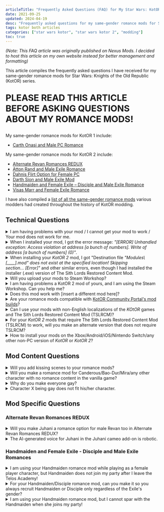 ```yaml
---
articleTitle: "Frequently Asked Questions (FAQ) for My Star Wars: KotOR Same-Gender Romance Mods"
date: 2021-09-25
updated: 2024-04-19
desc: "Frequently asked questions for my same-gender romance mods for Star Wars: Knights of the Old Republic series."
tags: kotor both articles
categories: ["star wars kotor", "star wars kotor 2", "modding"]
toc: true
---
```


*(Note: This FAQ article was originally published on Nexus Mods. I decided to host this article on my own website instead for better management and formatting)*

This article compiles the frequently asked questions I have received for my same-gender romance mods for Star Wars: Knights of the Old Republic (KotOR) series.

<p class="center-text" style="font-size: 1.8rem; font-weight: 700; margin-top: 1em;">PLEASE READ THIS ARTICLE BEFORE ASKING QUESTIONS ABOUT MY ROMANCE MODS!</p>

My same-gender romance mods for KotOR 1 include:

* [Carth Onasi and Male PC Romance](https://deadlystream.com/files/file/2140-carth-onasi-and-male-pc-romance/)

My same-gender romance mods for KotOR 2 include:

* [Alternate Revan Romances REDUX](https://deadlystream.com/files/file/1004-alternate-revan-romances-redux/)
* [Atton Rand and Male Exile Romance](https://deadlystream.com/files/file/972-atton-rand-and-male-exile-romance/)
* [Dahnis Flirt Option for Female PC](https://deadlystream.com/files/file/1400-dahnis-flirt-option-for-female-pc/)
* [Darth Sion and Male Exile Mod](https://deadlystream.com/files/file/996-darth-sion-and-male-exile-mod/)
* [Handmaiden and Female Exile – Disciple and Male Exile Romance](https://deadlystream.com/files/file/977-handmaiden-and-female-exile-disciple-and-male-exile-romance/)
* [Visas Marr and Female Exile Romance](https://deadlystream.com/files/file/968-visas-marr-and-female-exile-romance/)

I have also compiled a [list of all the same-gender romance mods](/shrines/starwarskotor/resources/kotor-same-gender-romance-mods) various modders had created throughout the history of KotOR modding.

## Technical Questions

<details class="qna-accordion">
    <summary class="qna-accordion__question">
        I am having problems with your mod / I cannot get your mod to work / Your mod does not work for me.
    </summary>
    <div class="qna-accordion__answer">
        <p>Please make sure you have downloaded and installed the latest version of my mods, and read the Read Me files of my mods to make sure you have followed ALL the information and instructions in my Read Me files before asking questions for technical support.</p>
        <p>When you are asking for technical support, please provide details for the issues you encountered: when and how did your problem start happening and what mods you have installed. Simply saying "mod doesn't work" DOES NOT help the mod author to figure out the cause of your issue. When I ask you for more details, please answer my questions honestly, so I can identify how to solve your problems. Telling me ALL the mods you use will help me greatly in figuring out if your issue was caused by mod conflict or not.</p>
        <p>If you play KotOR 2 on Steam, <strong>make sure there are no leftover Steam Workshop folders in your Steam directory</strong>, because Steam Workshop mods will likely conflict with my mods, and even unsubscribing Steam Workshop mods does not always remove all Workshop mod files completely. To check for any leftover Steam Workshop files, go to the Steam Workshop folder in your Steam directory (/\Steam\SteamApps\Workshop\), and delete all the sub-folders in the Steam Workshop folder if they are present.</p>
    </div>
</details>

<details class="qna-accordion">
    <summary class="qna-accordion__question">
        When I installed your mod, I got the error message: <i>"[ERROR] Unhandled exception: Access violation at address [a bunch of numbers]. Write of address [a bunch of numbers] (0)"</i>.
    </summary>
    <div class="qna-accordion__answer">
        <p>Try to right-click your <cite>KotOR 2</cite> folder or subfolders, go to Properties and uncheck the "Read-only", then try to install my mod again to see if it works.</p>
    </div>
</details>

<details class="qna-accordion">
    <summary class="qna-accordion__question">
        When installing your <cite>KotOR 2</cite> mod, I got "Destination file <i>"Modules\[____].mod" does not exist at the specified location! Skipping section... [Error]"</i> and other similar errors, even though I had installed the installer (.exe) version of The Sith Lords Restored Content Mod.
    </summary>
    <div class="qna-accordion__answer">
        <p>First, go to the folder where your <cite>KotOR 2 game</cite> is installed, and go to the Modules folder, then <strong>check if the .mod files mentioned in the error messages are in your Modules folder</strong>.</p>
        <p>For example, for Handmaiden and Female Exile – Disciple and Male Exile Romance mod, you need to check if these .mod files are in your Modules folder﻿:</p>
        <ul>
            <li>003EBO.mod</li>
            <li>006EBO.mod</li>
            <li>262TEL.mod</li>
            <li>301NAR.mod</li>
            <li>303NAR.mod</li>
            <li>402DXN.mod</li>
            <li>602DAN.mod</li>
            <li>610DAN.mod</li>
            <li>650DAN.mod</li>
            <li>907MAL.mod</li>
            <li>908MAL.mod</li>
            <li>909MAL.mod</li>
            <li>950COR.mod</li>
        </ul>
        <p>If you cannot find those .mod files in your Modules folder, your issue might be caused by your computer registering two different installation locations for <cite>KotOR 2</cite>. I suggest you check out <a href="https://steamcommunity.com/sharedfiles/filedetails/?id=779622644" target="_blank">this guide on how to make sure your computer recognize the version of <cite>KotOR 2</cite> game where you want to install KotOR 2 mods on</a>. While the guide focuses on Steam version of KotOR 2, you could edit the registry to make your computer properly recognise the installation location of your KotOR 2 game.</p>
        <p>Here are the default installation locations of <cite>KotOR 2</cite> depending on the game version:</p>
        <ul>
            <li><span class="bold-text">Steam (32-bit Windows):</span> C:\Program Files\Steam\steamapps\common\Knights of the Old Republic II</li>
            <li><span class="bold-text">Steam (64-bit Windows):</span> C:\Program Files (x86)\Steam\steamapps\common\Knights of the Old Republic II</li>
            <li><span class="bold-text">Retail CD (32-bit Windows):</span> C:\Program Files\LucasArts\SWKotOR2\</li>
            <li><span class="bold-text">Retail CD (64-bit Windows):</span>     • C:\Program Files (x86)\LucasArts\SWKotOR2\</li>
            <li><span class="bold-text">Steam (32-bit Windows):</span> C:\GOG Games\Star Wars - KotOR2</li>
        </ul>
        <p>If you do not know if you have Windows 64-bit or 32-bit, <a href="https://www.lifewire.com/am-i-running-a-32-bit-or-64-bit-version-of-windows-2624475" target="_blank">refer this article to find out</a>.</p>
    </div>
</details>

<details class="qna-accordion">
    <summary class="qna-accordion__question">
        Will you upload your mods to Steam Workshop?
    </summary>
    <div class="qna-accordion__answer">
        <p><strong>NO.</strong> I do not use Steam Workshop, and frankly, I hate the Steam Workshop for how terrible it is for modding <cite>KotOR 2</cite> and how much mod compatibility issues it causes. I suggest you read <a href="https://deadlystream.com/topic/7321-why-not-to-use-the-steam-workshop/" target="_blank">this post on why using Steam Workshop is NOT recommend for modding <cite>KotOR 2</cite></a>. Therefore, I DO NOT want any of my mods to be added to the Steam Workshop.</p>
        <p><strong>STOP ASKING FOR ANY OF MY MODS TO BE ADDED THE STEAM WORKHOP. MY ASNWER WILL ALWAYS BE A FIRM <em>NO</em>, FULL STOP. NO EXCEPTIONS.</strong></p>
    </div>
</details>

<details class="qna-accordion">
    <summary class="qna-accordion__question">
        I am having problems a KotOR 2 mod of yours, and I am using the Steam Workshop. Can you help me?
    </summary>
    <div class="qna-accordion__answer">
        <p>See my answer to the previous question. I am not responsible for any bugs caused by you using any mods from the Steam Workshop. The only suggestion I will give you for compatibility issues between my mods and the Steam Workshop is to get rid of all your Steam Workshop mods entirely, and make sure there are no leftover Steam Workshop folders in your Steam directory. In order to do this, go to the Steam Workshop folder in your Steam directory (/\Steam\SteamApps\Workshop\), and delete all the sub-folders in the Steam Workshop folder.</p>
    </div>
</details>

<details class="qna-accordion">
    <summary class="qna-accordion__question">
        Does this mod work with [insert a different mod here]?
    </summary>
    <div class="qna-accordion__answer">
        <p>Please read the “Mod Compatibility” section of my mod description and Read Me files before asking. If there is a mod you want to use that was not mentioned in my mod description and Read Me files, you can still ask me. Just make sure you tell me the actual name of the mod and ideally, provide a link to the mod you want to ask about, so I can check the mod out myself to confirm if it is compatible with my mod. Do not expect me to know the existence of every single KotOR mod out there.</p>
    </div>
</details>

<details class="qna-accordion">
    <summary class="qna-accordion__question">
        Are your romance mods compatible with <a href="https://kotor.neocities.org/modding/" target="blank">KotOR Community Portal's mod builds</a>?
    </summary>
    <div class="qna-accordion__answer">
        <p>Yes, all my mods are compatible with KotOR Community Portal's mod builds.</p>
        <p>That said, some of my mods require you to install at a very specific point of the mod builds:</p>
        <ul>
            <li>Handmaiden and Female Exile - Disciple and Male Exile Romance should be installed immediately after PartySwap and before Extended Enclave. If you also want to install Extended Enclave, you should use the compatibility patch included in my Handmaiden/Disciple romance mod, instead of the <a href="https://deadlystream.com/files/file/1304-partyswap-and-extended-enclave-compatibility-patch/" target="_blank">standalone patch</a> I made for the mod build. If you plan on using the Kreia's Fall In-Game Cutscene mod as well, you need to install the compatibility patch included in my mod.</li>
            <li>Atton Rand and Male Exile Romance needs to be installed after Kreia's Fall In-Game Cutscene. You also need to install the compatibility patches for Kreia's Fall In-Game Cutscene.</li>
            <li>Visas Marr and Female Exile Romance needs to be installed after PartySwap.</li>
        </ul>
    </div>
</details>

<details class="qna-accordion">
    <summary class="qna-accordion__question">
        Can I use your mods with non-English localizations of the <cite>KOtOR</cite> games and The Sith Lords Restored Content Mod (TSLRCM)?
    </summary>
    <div class="qna-accordion__answer">
        <p>No. I play and mod the <cite>KotOR</cite> game in English exclusively. Some of my mods in particular will cause your game to crash if you are playing a non-English localization of the <cite>KotOR</cite> games and TSLRCM, because those mods add custom dialogues that do not exist in the vanilla game in order to prevent characters from referring to the player character as the wrong gender. The only solution to crashes caused by you playing on a non-English localization is to play the <cite>KotOR</cite> games and TSLRCM in English.</p>
        <p>If you are interested in making a non-English translation or localization of my mods yourself, you may contact me to ask for my permission to do so. However, since I am not familiar with any of the non-English languages officially supported by the <cite>KotOR</cite> games, I am unable to provide support for any issues players may have with using your non-English translation or localization of my mod.</p>
    </div>
</details>

<details class="qna-accordion">
    <summary class="qna-accordion__question">
        For your <cite>KotOR 2</cite> mods that require The Sith Lords Restored Content Mod (TSLRCM) to work, will you make an alternate version that does not require TSLRCM?
    </summary>
    <div class="qna-accordion__answer">
        <p>No, I will not make a no-TSLRCM version of my mods that require TSLRCM to function. TSLRCM is widely agreed by players, including KotOR modders, to be an essential mod for the best experience with <cite>KotOR 2</cite>. Making a non-TSLRCM version of content mod like this would require me to spend extra time to replay <cite>KotOR 2</cite> without TSLRCM, and therefore subjecting myself to a lesser experience with the game, which I consider a massive waste of my time. In general, if you see any <cite>KotOR 2</cite> mod that requires TSLRCM to work (not just my mods), do not expect to see a non-TSLRCM version.</p>
        <p>If you are having issues with using TSLRCM, I suggest you report the bugs you encountered and ask for help for solving your issues on the <a href="https://deadlystream.com/forum/4-tslrcm/" target="_blank">TSLRCM forum on Deadly Stream</a>.</p>
    </div>
</details>

<details class="qna-accordion">
    <summary class="qna-accordion__question">
        How to install your mods on the Xbox/Android/iOS/Nintendo Switch/any other non-PC version of <cite>KotOR</cite> or <cite>KotOR 2</cite>?
    </summary>
    <div class="qna-accordion__answer">
        <p>Sorry, <strong>I cannot help directly with modding the KotOR games on any console or mobile devices, because I only own the PC version of the <cite>KotOR</cite> games</strong>. I make no promises that I will port my KotOR mods for those platforms specifically either.</p>
        <p>Some of my mods require TSLPatcher to install to make the mod work properly, especially if you also want to use other mods in addition to my mods and for <cite>KotOR 2</cite>, The Sith Lords Restored Content Mod. Simply copying and pasting files from my mod to your game's directory does NOT guarantee my mod will work as intended, and you may encounter bugs that could possibly game-breaking.</p>
        <p>For Android and iOS users, I suggest referring to the <a href="https://kotor.neocities.org/modding/" target="blank">KotOR Community Portal's modding guide</a>, specifically their general instructions in their mobile mod builds. See <a href="https://kotor.neocities.org/modding/mod_builds/k1/full_mobile#General_Instructions" target="_blank">this page for <cite>KotOR 1</cite></a> and <a href="https://kotor.neocities.org/modding/mod_builds/k2/full_mobile#General_Instructions" target="_blank">this page for <cite>KotOR 2</cite></a>.</p>
        <p>For Nintendo Switch users, in order to mod the KotOR game on Switch, first you need to hack your Switch or install a modchip in your Switch, then use the <a href="https://deadlystream.com/files/file/2102-kotor-switch-modding-framework/" target="_blank">KotOR Switch Modding Framework</a> and <a href="https://deadlystream.com/files/file/2106-kotor-ii-switch-modding-framework/" target="_blank">KotOR II Switch Modding Framework</a> to install mods. According to JacqylFrost, the creator of these frameworks, both TSLRCM and my Handmaiden same-geneder romance mod work with the KotOR 2 version of the framework. I suggest you ask JacqylFrost directly if you need help with modding the KotOR games on Switch.</p>
        <p>For Steam Deck users, you may refer to JacqylFrost's <a href="https://www.reddit.com/r/kotor/comments/10horqp/steam_deck_modding_including_modbuild/" target="_blank">Steam Deck modding guide</a> on the KotOR subreddit.</p>
    </div>
</details>

## Mod Content Questions

<details class="qna-accordion">
    <summary class="qna-accordion__question">
        Will you add kissing scenes to your romance mods?
    </summary>
    <div class="qna-accordion__answer">
        <p>No. The goal of my same-gender romance mods is not necessary to add new content, but to allow players to experience the pre-existing romance content in the <cite>KotOR</cite> series without the heterosexual gender restrictions. Kissing scenes are beyond the scope of my mods, and I do not necessary have the skills required (such as modelling, animations, etc.) to create them either, especially given how limited the animations in these old games are.</p>
        <p>For Carth Onasi and Male PC Romance mod for <cite>KotOR 1</cite>, if you want your male PC to kiss Carth, you may install cjt0202's <a href="http://www.cjt0202.net/carth_romance.php" target="_blank">Carth Romance Fix</a> mod, then install the compatibility patch provided in my mod.</p>
    </div>
</details>

<details class="qna-accordion">
    <summary class="qna-accordion__question">
        Will you make a romance mod for Canderous/Bao-Dur/Mira/any other character with no romance content in the vanilla game?
    </summary>
    <div class="qna-accordion__answer">
        <p>No. Due to the fact that these characters were never intended to be romance options for the player character, creating romance content for these characters require extra work and effort, namely writing new dialogue, scripting and animating new scenes, and ideally, finding voice actors or using voice synthesithers for these new content, because some people (myself included) find it immersion-breaking to see party member suddenly become silent in certain lines despite being voiced in every other dialogue. This goes beyond my modding capabilities, and I do not have enough time and desire to put this large amount of work in video game mods for the foreseeable future.</p>
    </div>
</details>

<details class="qna-accordion">
    <summary class="qna-accordion__question">
        Why do you make everyone gay?
    </summary>
    <div class="qna-accordion__answer">
        <p>I am a lesbian who would like to see more representation of LGBTQ+ people and relationships in media, including <cite>Star Wars</cite>, and I am not the only one who feels this way. I made these same-gender romance mods for fellow LGBTQ+ players who want more gay content in <cite>KotOR</cite> as well. I find <cite>KotOR 2</cite>'s complete lack of same-gender romance options especially disaappointing, since the first <cite>KotOR</cite> at least has Juhani as a canon lesbian romance option, so I made these mods to fill the void. In fact, after releasing my same-gender romance mods, many other LGBTQ+ players have expressed gratitute for the existence of these mods, and consider these mods a huge improvement to their <cite>KotOR</cite> experience.</p>
        <p>Cisgender heterosexual people already get countless representations in media, including <cite>Star Wars</cite>, bcause cishet people are considered the default and the norm. If the idea that everyone in your favorite piece of media could be gay makes you uncomfortable, perhaps you meed to examine why you feel that way. Keep in mind that <strong>LGBTQ+ people already have to see countless pieces of mainstream media filled with cisgender heterosexual characters without a single LGBTQ+ character even existing</strong>.
        <p>Frankly, opposing the concept of same-gender romance mods for video games for any reason is homophobic. As a gay person, this is a stance I will not change my mind on. Any comment or message that tries to argue with me otherwise will be ignored or deleted without response.</p>
    </div>
</details>

<details class="qna-accordion">
    <summary class="qna-accordion__question">
        Character X being gay does not fit his/her character.
    </summary>
    <div class="qna-accordion__answer">
        <p>That is just your opinion, and an opinion I will never agree with. Like it or not, there will always be someone who would like to see gay content for any of the characters affected by my same-gender romance mods.</p>
    </div>
</details>

## Mod Specific Questions

### Alternate Revan Romances REDUX

<details class="qna-accordion">
    <summary class="qna-accordion__question">
        Will you make Juhani a romance option for male Revan too in Alternate Revan Romances REDUX?
    </summary>
    <div class="qna-accordion__answer">
        <p><strong>No</strong>. I will <strong><em>never</em></strong> make Juhani a romance option for male characters under <em>any</em> circumstances. I also do not support any mods that make Juhani a romance option for male characters.</p>
        <p>It is my firm belief that Juhani should remain a lesbian and her romance should remain exclusive to female characters because she is an officially confirmed lesbian character. <a href="../keep-juhani-a-lesbian" target="_blank">Read this article about my stance on protecting Juhani's status as a lesbian, and why</a>.</p>
    </div>
</details>

<details class="qna-accordion">
    <summary class="qna-accordion__question">
        The AI-generated voice for Juhani in the Juhani cameo add-on is robotic.
    </summary>
    <div class="qna-accordion__answer">
        <p>I know an AI cannot beat a human voice actor when it comes to delivering emotions, but getting a voice actor doing a Juhani impression instead of an AI for those new lines is much easier said than done. I do not have the money to hire voice actors, and whether I can find a voice actor who is able to do a Juhani impression is another big question, especially given how unique Juhani's voice is. An AI voice synthiser is genuinely the best option for me with the very limited resources I have as one person and fan of the game who makes mods for free. Unless someone is willing to volunteer to voice Juhani for a mod, likely for free, I can never make any promise that there will be an actual voice actor for Juhani's dialogue in this mod.</p>
    </div>
</details>

### Handmaiden and Female Exile - Disciple and Male Exile Romances

<details class="qna-accordion">
    <summary class="qna-accordion__question">
        I am using your Handmaiden romance mod while playing as a female player character, but Handmaiden does not join my party after I leave the Telos Academy!
    </summary>
    <div class="qna-accordion__answer">
        <p>If Handmaiden does not join your female Exile's party when you are using my Handmaiden romance mod, the possible causes for this happening include:</p>
        <ul>
            <li><strong>You did not install my mod correctly</strong>. Either you get errors when installing the “Default Installation” option, or you did not install DarthTyren's PartySwap mod first before installing the “PartySwap Compatible” option of my mod.</li>
            <li><strong>You have a <code class="inline-code">holorec.dlg</code> file in the Override folder</strong>, either from a mod you are using or a mod you previously used. If there is a <code class="inline-code">holorec.dlg</code> in your Override folder, delete it.</li>
            <li><strong>You may have some leftover Steam Workshop folders in your Steam directory</strong> that overrides the portion where Handmaiden is supposed to join your party. To solve this, go to the Steam Workshop folder in your Steam directory (/\Steam\SteamApps\Workshop\), and delete all the sub-folders in the Steam Workshop folder.</li>
            <li>Similar to the above, <strong>you may have some leftover files from a mod you used in your previous playthrough</strong> in your <cite>KotOR 2</cite> game directory that interferes the portion where Handmaiden is supposed to join your party. The best way to solve this is to uninstall your game, delete your <cite>KotOR 2</cite> game folder entirely, and then re-install the game and the mods you want to use.</li>
        </ul>
    </div>
</details>

<details class="qna-accordion">
    <summary class="qna-accordion__question">
        For your Handmaiden/Disciple romance mod, can you make it so you always recruit Handmaiden or Disciple only regardless of the Exile's gender?
    </summary>
    <div class="qna-accordion__answer">
        <p>No, and I see no point in making such mod when DarthTyren's PartySwap mod already exists to allow you to recruit both Handmaiden and Disciple in a single playthrough regardless of the Exile's gender. Additionally, my mod's primary goal is enabling same-gender romfnce options, so neither male Exile/Handmaiden nor female Exile/Disciple romance is a priority of my mod.</p>
        <p>Therefore, if you want Handmaiden or Disciple in your party regardless of your Exile's gender, my recommendation is to install PartySwap. If you also want same-gender romance with Handmaiden or Disciple, install the PartySwap compatible installation option of my mod after PartySwap. Even if you prefer Handmaiden to Disciple, or vice versa, I will still recommend you to use PartySwap instead so you can get the most out of the party members in a single playthrough.</p>
    </div>
</details>

<details class="qna-accordion">
    <summary class="qna-accordion__question">
        I am using your Handmaiden romance mod, but I cannot spar with the Handmaiden when she joins my party!
    </summary>
    <div class="qna-accordion__answer">
        <p>This is not a problem with my mod. The FAQ of The Sith Lords Restored Content Mod (TSLRCM)'s mod page and Read Me file already addressed this:</p>
        <blockquote>Due to a bug, sparring with Handmaiden while in outer space (directly after leaving the Telos Academy) made the fight unwinnable. So for TSLRCM you will have to travel to another planet, exit and re-enter for the option to appear, giving a glitch-free sparring. It's not gone, no worries!</blockquote>
    </div>
</details>
